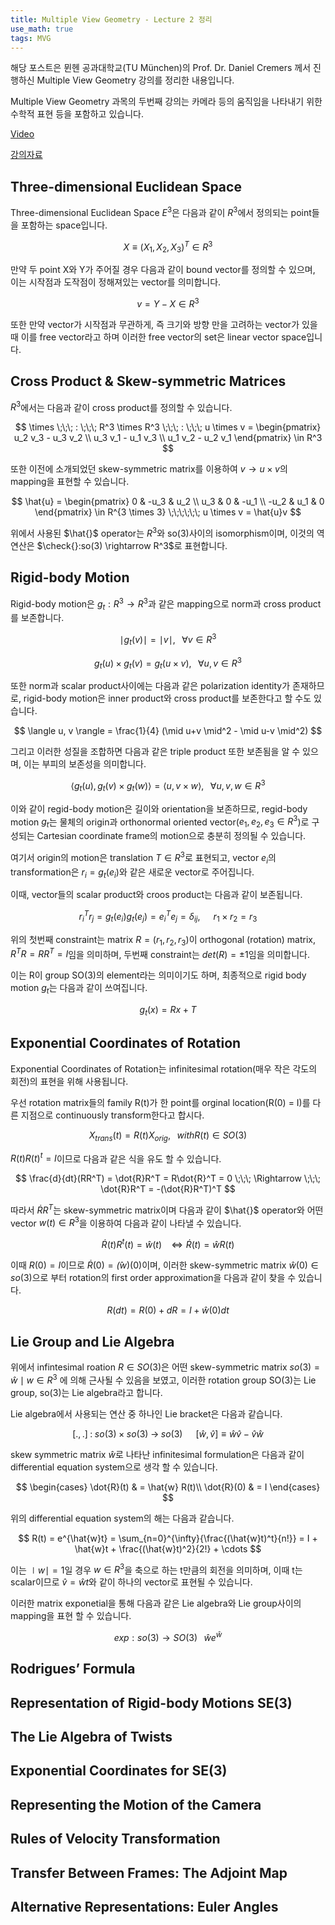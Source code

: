 ```yaml
---
title: Multiple View Geometry - Lecture 2 정리
use_math: true
tags: MVG
---
```



해당 포스트은 뮌헨 공과대학교(TU München)의 Prof. Dr. Daniel Cremers 께서 진행하신 Multiple View Geometry 강의를 정리한 내용입니다.

Multiple View Geometry 과목의 두번째 강의는 카메라 등의 움직임을 나타내기 위한 수학적 표현 등을 포함하고 있습니다.

[Video](https://www.youtube.com/user/cvprtum/videos)

[강의자료](https://drive.google.com/file/d/19vI3xbLeXcQuJz15UtwHp-YNsT5gZxEm/view?usp=sharing)


## Three-dimensional Euclidean Space

Three-dimensional Euclidean Space $E^3$은 다음과 같이 $R^3$에서 정의되는 point들을 포함하는 space입니다.

$$
X \equiv (X_1, X_2, X_3)^T \in R^3 
$$

만약 두 point X와 Y가 주어질 경우 다음과 같이 bound vector를 정의할 수 있으며, 이는 시작점과 도작점이 정해져있는 vector를 의미합니다.

$$
v = Y - X \in R^3
$$

또한 만약 vector가 시작점과 무관하게, 즉 크기와 방향 만을 고려하는 vector가 있을 때 이를 free vector라고 하며 이러한 free vector의 set은 linear vector space입니다.

## Cross Product & Skew-symmetric Matrices

$R^3$에서는 다음과 같이 cross product를 정의할 수 있습니다.

$$
\times \;\;\; : \;\;\; R^3 \times R^3 \;\;\; : \;\;\; u \times v = 
\begin{pmatrix}
u_2 v_3 - u_3 v_2 \\ 
u_3 v_1 - u_1 v_3 \\ 
u_1 v_2 - u_2 v_1 
\end{pmatrix} \in R^3
$$

또한 이전에 소개되었던 skew-symmetric matrix를 이용하여 $v \rightarrow u \times v$의 mapping을 표현할 수 있습니다.

$$
\hat{u} =
\begin{pmatrix}
0 & -u_3 & u_2 \\ 
u_3 & 0 & -u_1 \\ 
-u_2 & u_1 & 0 
\end{pmatrix} \in R^{3 \times 3} \;\;\;\;\;\; u \times v = \hat{u}v
$$

위에서 사용된 $\hat{}$ operator는 $R^3$와 so(3)사이의 isomorphism이며, 이것의 역연산은 $\check{}:so(3) \rightarrow R^3$로 표현합니다.


## Rigid-body Motion

Rigid-body motion은 $g_t : R^3 \rightarrow R^3$과 같은 mapping으로 norm과 cross product를 보존합니다.

$$
\mid g_t (v) \mid = \mid v \mid, \;\;\; \forall v \in R^3
$$

$$
g_t(u) \times g_t(v) = g_t(u \times v), \;\;\; \forall u, v \in R^3
$$

또한 norm과 scalar product사이에는 다음과 같은 polarization identity가 존재하므로, rigid-body motion은 inner product와 cross product를 보존한다고 할 수도 있습니다.

$$
\langle u, v \rangle = \frac{1}{4} (\mid u+v \mid^2 - \mid u-v \mid^2)
$$

그리고 이러한 성질을 조합하면 다음과 같은 triple product 또한 보존됨을 알 수 있으며, 이는 부피의 보존성을 의미합니다.

$$
\langle g_t(u), g_t(v) \times g_t(w) \rangle = \langle u, v \times w \rangle, \;\;\; \forall u, v, w \in R^3
$$

이와 같이 regid-body motion은 길이와 orientation을 보존하므로, regid-body motion $g_t$는 물체의 origin과 orthonormal oriented vector($e_1, e_2, e_3 \in R^3$)로 구성되는 Cartesian coordinate frame의 motion으로 충분히 정의될 수 있습니다.

여기서 origin의 motion은 translation $T \in R^3$로 표현되고, vector $e_i$의 transformation은 $r_i = g_t(e_i)$와 같은 새로운 vector로 주어집니다.

이때, vector들의 scalar product와 croos product는 다음과 같이 보존됩니다.

$$
r_i^T r_j = g_t(e_i)g_t(e_j) = e_i^T e_j = \delta_{ij}, \;\;\;\;\;\; r_1 \times r_2 = r_3
$$

위의 첫번째 constraint는 matrix $R = (r_1, r_2, r_3)$이 orthogonal (rotation) matrix, $R^T R = RR^T = I$임을 의미하며, 두번째 constraint는 $det(R) = \pm 1$임을 의미합니다.

이는 R이 group SO(3)의 element라는 의미이기도 하며, 최종적으로 rigid body motion $g_t$는 다음과 같이 쓰여집니다.

$$
g_t(x) = Rx + T
$$

## Exponential Coordinates of Rotation

Exponential Coordinates of Rotation는 infinitesimal rotation(매우 작은 각도의 회전)의 표현을 위해 사용됩니다.

우선 rotation matrix들의 family R(t)가 한 point를 orginal location(R(0) = I)를 다른 지점으로 continuously transform한다고 합시다.

$$
X_{trans}(t) = R(t) X_{orig}, \;\;\; with R(t) \in SO(3)
$$

$R(t)R(t)^t = I$이므로 다음과 같은 식을 유도 할 수 있습니다.

$$
\frac{d}{dt}(RR^T) = \dot{R}R^T = R\dot{R}^T = 0 \;\;\; \Rightarrow \;\;\; \dot{R}R^T = -(\dot{R}R^T)^T   
$$

따라서 $\dot{R}R^T$는 skew-symmetric matrix이며 다음과 같이 $\hat{}$ operator와 어떤 vector $w(t) \in R^3$을 이용하여 다음과 같이 나타낼 수 있습니다.

$$
\dot{R}(t)R^t(t) = \hat{w}(t) \;\;\; \Leftrightarrow \dot{R}(t) = \hat{w}R(t)
$$

이때 $R(0) = I$이므로 $\dot{R}(0) = \hat(w)(0)$이며, 이러한 skew-symmetric matrix $\hat{w}(0) \in so(3)$으로 부터 rotation의 first order approximation을 다음과 같이 찾을 수 있습니다.

$$
R(dt) = R(0) + dR = I + \hat{w}(0)dt
$$

## Lie Group and Lie Algebra

위에서 infintesimal roation $R \in SO(3)$은 어떤 skew-symmetric matrix $so(3) = {\hat{w} \mid w \in R^3}$ 에 의해 근사될 수 있음을 보였고, 이러한 rotation group SO(3)는 Lie group, so(3)는 Lie algebra라고 합니다.

Lie algebra에서 사용되는 연산 중 하나인 Lie bracket은 다음과 같습니다.

$$
\lbrack ., . \rbrack \; : \; so(3) \times so(3) \; \rightarrow \; so(3) \;\;\;\;\;\; \lbrack \hat{w}, \hat{v} \rbrack \equiv \hat{w}\hat{v} - \hat{v}\hat{w}
$$

skew symmetric matrix $\hat{w}$로 나타난 infinitesimal formulation은 다음과 같이 differential equation system으로 생각 할 수 있습니다.

$$
\begin{cases}
\dot{R}(t) & = \hat{w} R(t)\\ 
\dot{R}(0) & = I  
\end{cases}
$$

위의 differential equation system의 해는 다음과 같습니다.

$$
R(t) = e^{\hat{w}t} = \sum_{n=0}^{\infty}{\frac{(\hat{w}t)^t}{n!}} = I + \hat{w}t + \frac{(\hat{w}t)^2}{2!} + \cdots
$$

이는 $\mid w \mid = 1$일 경우 $w \in R^3$을 축으로 하는 t만큼의 회전을 의미하며, 이때 t는 scalar이므로 $\hat{v} = \hat{w} t$와 같이 하나의 vector로 표현될 수 있습니다.

이러한 matrix exponetial을 통해 다음과 같은 Lie algebra와 Lie group사이의 mapping을 표현 할 수 있습니다.

$$
exp : so(3) \rightarrow SO(3) \;\;\; \hat{w} e^{\hat{w}}
$$





## Rodrigues’ Formula

## Representation of Rigid-body Motions SE(3)

## The Lie Algebra of Twists

## Exponential Coordinates for SE(3)

## Representing the Motion of the Camera

## Rules of Velocity Transformation

## Transfer Between Frames: The Adjoint Map

## Alternative Representations: Euler Angles

























